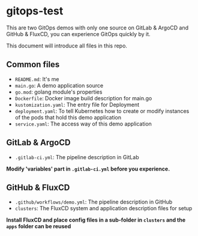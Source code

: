 # gitops-test

This are two GitOps demos with only one source on GitLab & ArgoCD and GitHub & FluxCD, you can experience GitOps quickly by it.

This document will introduce all files in this repo.

## Common files
- `README.md`: It's me
- `main.go`: 
A demo application source
- `go.mod`: 
golang module's properties
- `Dockerfile`:
Docker image build description for main.go
- `kustomization.yaml`:
The entry file for Deployment
- `deployment.yaml`:
To tell Kubernetes how to create or modify instances of the pods that hold this demo application
- `service.yaml`:
The access way of this demo application

## GitLab & ArgoCD

- `.gitlab-ci.yml`:
The pipeline description in GitLab

**Modify 'variables' part in `.gitlab-ci.yml` before you experience.**

## GitHub & FluxCD
- `.github/workflows/demo.yml`:
The pipeline description in GitHub
- `clusters`:
The FluxCD system and application description files for setup

**Install FluxCD and place config files in a sub-folder in `clusters` and the `apps` folder can be reused**
